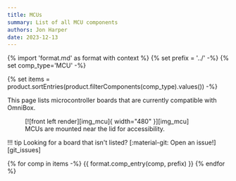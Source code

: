 ```yaml
---
title: MCUs
summary: List of all MCU components
authors: Jon Harper
date: 2023-12-13
---
```


{% import 'format.md' as format with context %}
{% set prefix = '../' -%}
{% set comp_type='MCU' -%}

{% set items = product.sortEntries(product.filterComponents(comp_type).values()) -%}

This page lists microcontroller boards that are currently compatible with OmniBox.

<figure markdown>
  [![front left render][img_mcu]{ width="480" }][img_mcu]
  <figcaption>MCUs are mounted near the lid for accessibility.</figcaption>
</figure>

[img_mcu]: ../img/components/mcu.webp

!!! tip
    Looking for a board that isn't listed? [:material-git: Open an issue!][git_issues]


{% for comp in items -%}
{{ format.comp_entry(comp, prefix) }}
{% endfor %}
